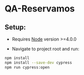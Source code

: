 # QA-Reservamos

## Setup:

* Requires [Node](https://nodejs.org/en/) version >=4.0.0

* Navigate to project root  and run:

```sh
npm install 
npm install --save-dev cypress
npm run cypress:open
```


